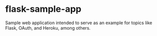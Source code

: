 # flask-sample-app
Sample web application intended to serve as an example for topics like Flask, OAuth, and Heroku, among others.
